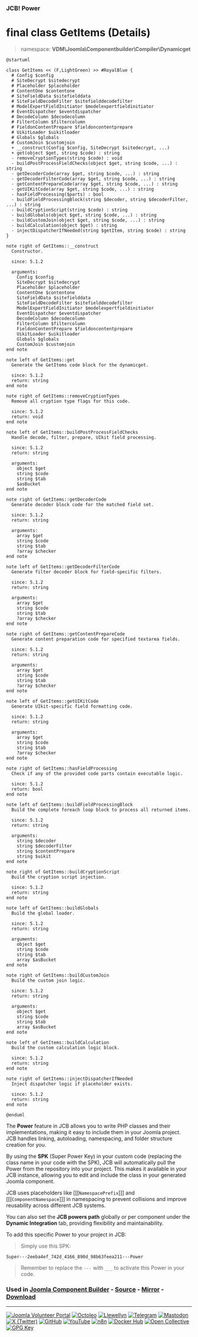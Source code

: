 ### JCB! Power
# final class GetItems (Details)
> namespace: **VDM\Joomla\Componentbuilder\Compiler\Dynamicget**

```uml
@startuml

class GetItems << (F,LightGreen) >> #RoyalBlue {
  # Config $config
  # SiteDecrypt $sitedecrypt
  # Placeholder $placeholder
  # ContentOne $contentone
  # SiteFieldData $sitefielddata
  # SiteFieldDecodeFilter $sitefielddecodefilter
  # ModelExpertFieldInitiator $modelexpertfieldinitiator
  # EventDispatcher $eventdispatcher
  # DecodeColumn $decodecolumn
  # FilterColumn $filtercolumn
  # FieldonContentPrepare $fieldoncontentprepare
  # UikitLoader $uikitloader
  # Globals $globals
  # CustomJoin $customjoin
  + __construct(Config $config, SiteDecrypt $sitedecrypt, ...)
  + get(object $get, string $code) : string
  - removeCryptionTypes(string $code) : void
  - buildPostProcessFieldChecks(object $get, string $code, ...) : string
  - getDecoderCode(array $get, string $code, ...) : string
  - getDecoderFilterCode(array $get, string $code, ...) : string
  - getContentPrepareCode(array $get, string $code, ...) : string
  - getUIKitCode(array $get, string $code, ...) : string
  - hasFieldProcessing($parts) : bool
  - buildFieldProcessingBlock(string $decoder, string $decoderFilter, ...) : string
  - buildCryptionScript(string $code) : string
  - buildGlobals(object $get, string $code, ...) : string
  - buildCustomJoin(object $get, string $code, ...) : string
  - buildCalculation(object $get) : string
  - injectDispatcherIfNeeded(string $getItem, string $code) : string
}

note right of GetItems::__construct
  Constructor.

  since: 5.1.2
  
  arguments:
    Config $config
    SiteDecrypt $sitedecrypt
    Placeholder $placeholder
    ContentOne $contentone
    SiteFieldData $sitefielddata
    SiteFieldDecodeFilter $sitefielddecodefilter
    ModelExpertFieldInitiator $modelexpertfieldinitiator
    EventDispatcher $eventdispatcher
    DecodeColumn $decodecolumn
    FilterColumn $filtercolumn
    FieldonContentPrepare $fieldoncontentprepare
    UikitLoader $uikitloader
    Globals $globals
    CustomJoin $customjoin
end note

note left of GetItems::get
  Generate the GetItems code block for the dynamicget.

  since: 5.1.2
  return: string
end note

note right of GetItems::removeCryptionTypes
  Remove all cryption type flags for this code.

  since: 5.1.2
  return: void
end note

note left of GetItems::buildPostProcessFieldChecks
  Handle decode, filter, prepare, UIkit field processing.

  since: 5.1.2
  return: string
  
  arguments:
    object $get
    string $code
    string $tab
    $asBucket
end note

note right of GetItems::getDecoderCode
  Generate decoder block code for the matched field set.

  since: 5.1.2
  return: string
  
  arguments:
    array $get
    string $code
    string $tab
    ?array $checker
end note

note left of GetItems::getDecoderFilterCode
  Generate filter decoder block for field-specific filters.

  since: 5.1.2
  return: string
  
  arguments:
    array $get
    string $code
    string $tab
    ?array $checker
end note

note right of GetItems::getContentPrepareCode
  Generate content preparation code for specified textarea fields.

  since: 5.1.2
  return: string
  
  arguments:
    array $get
    string $code
    string $tab
    ?array $checker
end note

note left of GetItems::getUIKitCode
  Generate UIkit-specific field formatting code.

  since: 5.1.2
  return: string
  
  arguments:
    array $get
    string $code
    string $tab
    ?array $checker
end note

note right of GetItems::hasFieldProcessing
  Check if any of the provided code parts contain executable logic.

  since: 5.1.2
  return: bool
end note

note left of GetItems::buildFieldProcessingBlock
  Build the complete foreach loop block to process all returned items.

  since: 5.1.2
  return: string
  
  arguments:
    string $decoder
    string $decoderFilter
    string $contentPrepare
    string $uikit
end note

note right of GetItems::buildCryptionScript
  Build the cryption script injection.

  since: 5.1.2
  return: string
end note

note left of GetItems::buildGlobals
  Build the global loader.

  since: 5.1.2
  return: string
  
  arguments:
    object $get
    string $code
    string $tab
    array $asBucket
end note

note right of GetItems::buildCustomJoin
  Build the custom join logic.

  since: 5.1.2
  return: string
  
  arguments:
    object $get
    string $code
    string $tab
    array $asBucket
end note

note left of GetItems::buildCalculation
  Build the custom calculation logic block.

  since: 5.1.2
  return: string
end note

note right of GetItems::injectDispatcherIfNeeded
  Inject dispatcher logic if placeholder exists.

  since: 5.1.2
  return: string
end note

@enduml
```

The **Power** feature in JCB allows you to write PHP classes and their implementations,
making it easy to include them in your Joomla project. JCB handles linking, autoloading,
namespacing, and folder structure creation for you.

By using the **SPK** (Super Power Key) in your custom code (replacing the class name
in your code with the SPK), JCB will automatically pull the Power from the repository
into your project. This makes it available in your JCB instance, allowing you to edit
and include the class in your generated Joomla component.

JCB uses placeholders like [[[`NamespacePrefix`]]] and [[[`ComponentNamespace`]]] in
namespacing to prevent collisions and improve reusability across different JCB systems.

You can also set the **JCB powers path** globally or per component under the
**Dynamic Integration** tab, providing flexibility and maintainability.

To add this specific Power to your project in JCB:

> Simply use this SPK:
```
Super---2eeba4ef_742d_4166_890d_98b63feea211---Power
```
> Remember to replace the `---` with `___` to activate this Power in your code.

### Used in [Joomla Component Builder](https://www.joomlacomponentbuilder.com) - [Source](https://git.vdm.dev/joomla/Component-Builder) - [Mirror](https://github.com/vdm-io/Joomla-Component-Builder) - [Download](https://git.vdm.dev/joomla/pkg-component-builder/releases)

---
[![Joomla Volunteer Portal](https://img.shields.io/badge/-Joomla-gold?logo=joomla)](https://volunteers.joomla.org/joomlers/1396-llewellyn-van-der-merwe "Join Llewellyn on the Joomla Volunteer Portal: Shaping the Future Together!") [![Octoleo](https://img.shields.io/badge/-Octoleo-black?logo=linux)](https://git.vdm.dev/octoleo "--quiet") [![Llewellyn](https://img.shields.io/badge/-Llewellyn-ffffff?logo=gitea)](https://git.vdm.dev/Llewellyn "Collaborate and Innovate with Llewellyn on Git: Building a Better Code Future!") [![Telegram](https://img.shields.io/badge/-Telegram-blue?logo=telegram)](https://t.me/Joomla_component_builder "Join Llewellyn and the Community on Telegram: Building Joomla Components Together!") [![Mastodon](https://img.shields.io/badge/-Mastodon-9e9eec?logo=mastodon)](https://joomla.social/@llewellyn "Connect and Engage with Llewellyn on Joomla Social: Empowering Communities, One Post at a Time!") [![X (Twitter)](https://img.shields.io/badge/-X-black?logo=x)](https://x.com/llewellynvdm "Join the Conversation with Llewellyn on X: Where Ideas Take Flight!") [![GitHub](https://img.shields.io/badge/-GitHub-181717?logo=github)](https://github.com/Llewellynvdm "Build, Innovate, and Thrive with Llewellyn on GitHub: Turning Ideas into Impact!") [![YouTube](https://img.shields.io/badge/-YouTube-ff0000?logo=youtube)](https://www.youtube.com/@OctoYou "Explore, Learn, and Create with Llewellyn on YouTube: Your Gateway to Inspiration!") [![n8n](https://img.shields.io/badge/-n8n-black?logo=n8n)](https://n8n.io/creators/octoleo "Effortless Automation and Impactful Workflows with Llewellyn on n8n!") [![Docker Hub](https://img.shields.io/badge/-Docker-grey?logo=docker)](https://hub.docker.com/u/llewellyn "Llewellyn on Docker: Containerize Your Creativity!") [![Open Collective](https://img.shields.io/badge/-Donate-green?logo=opencollective)](https://opencollective.com/joomla-component-builder "Donate towards JCB: Help Llewellyn financially so he can continue developing this great tool!") [![GPG Key](https://img.shields.io/badge/-GPG-blue?logo=gnupg)](https://git.vdm.dev/Llewellyn/gpg "Unlock Trust and Security with Llewellyn's GPG Key: Your Gateway to Verified Connections!")